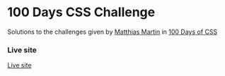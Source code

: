# 100 Days CSS Challenge
Solutions to the challenges given by [Matthias Martin](https://twitter.com/RoyDigerhund) in [100 Days of CSS](https://100dayscss.com)

### Live site
[Live site](https://cosmoart.github.io/100-days-CSS/)